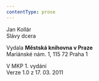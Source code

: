 ```yaml
---
contentType: prose
---
```


Jan Kollár  
Slávy dcera

Vydala **Městská knihovna v Praze**  
Mariánské nám. 1, 115 72 Praha 1

V MKP 1. vydání  
Verze 1.0 z 17. 03. 2011
